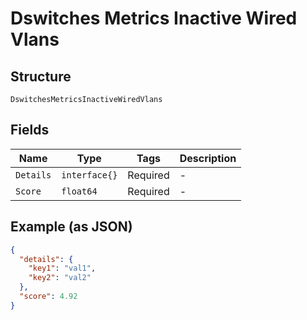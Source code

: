 
# Dswitches Metrics Inactive Wired Vlans

## Structure

`DswitchesMetricsInactiveWiredVlans`

## Fields

| Name | Type | Tags | Description |
|  --- | --- | --- | --- |
| `Details` | `interface{}` | Required | - |
| `Score` | `float64` | Required | - |

## Example (as JSON)

```json
{
  "details": {
    "key1": "val1",
    "key2": "val2"
  },
  "score": 4.92
}
```


